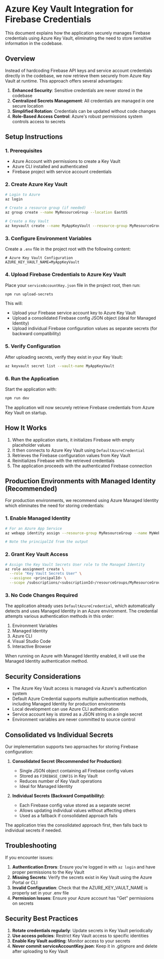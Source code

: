 # Azure Key Vault Integration for Firebase Credentials

This document explains how the application securely manages Firebase credentials using Azure Key Vault, eliminating the need to store sensitive information in the codebase.

## Overview

Instead of hardcoding Firebase API keys and service account credentials directly in the codebase, we now retrieve them securely from Azure Key Vault at runtime. This approach offers several advantages:

1. **Enhanced Security**: Sensitive credentials are never stored in the codebase
2. **Centralized Secrets Management**: All credentials are managed in one secure location
3. **Simplified Rotation**: Credentials can be updated without code changes
4. **Role-Based Access Control**: Azure's robust permissions system controls access to secrets

## Setup Instructions

### 1. Prerequisites

- Azure Account with permissions to create a Key Vault
- Azure CLI installed and authenticated
- Firebase project with service account credentials

### 2. Create Azure Key Vault

```bash
# Login to Azure
az login

# Create a resource group (if needed)
az group create --name MyResourceGroup --location EastUS

# Create a Key Vault
az keyvault create --name MyAppKeyVault --resource-group MyResourceGroup --location EastUS
```

### 3. Configure Environment Variables

Create a `.env` file in the project root with the following content:

```
# Azure Key Vault Configuration
AZURE_KEY_VAULT_NAME=MyAppKeyVault
```

### 4. Upload Firebase Credentials to Azure Key Vault

Place your `serviceAccountKey.json` file in the project root, then run:

```bash
npm run upload-secrets
```

This will:
- Upload your Firebase service account key to Azure Key Vault
- Upload a consolidated Firebase config JSON object (ideal for Managed Identity)
- Upload individual Firebase configuration values as separate secrets (for backward compatibility)

### 5. Verify Configuration

After uploading secrets, verify they exist in your Key Vault:

```bash
az keyvault secret list --vault-name MyAppKeyVault
```

### 6. Run the Application

Start the application with:

```bash
npm run dev
```

The application will now securely retrieve Firebase credentials from Azure Key Vault on startup.

## How It Works

1. When the application starts, it initializes Firebase with empty placeholder values
2. It then connects to Azure Key Vault using `DefaultAzureCredential`
3. Retrieves the Firebase configuration values from Key Vault
4. Reinitializes Firebase with the retrieved credentials
5. The application proceeds with the authenticated Firebase connection

## Production Environments with Managed Identity (Recommended)

For production environments, we recommend using Azure Managed Identity which eliminates the need for storing credentials:

### 1. Enable Managed Identity

```bash
# For an Azure App Service
az webapp identity assign --resource-group MyResourceGroup --name MyWebApp

# Note the principalId from the output
```

### 2. Grant Key Vault Access

```bash
# Assign the Key Vault Secrets User role to the Managed Identity
az role assignment create \
  --role "Key Vault Secrets User" \
  --assignee <principalId> \
  --scope /subscriptions/<subscriptionId>/resourceGroups/MyResourceGroup/providers/Microsoft.KeyVault/vaults/MyAppKeyVault
```

### 3. No Code Changes Required

The application already uses `DefaultAzureCredential`, which automatically detects and uses Managed Identity in an Azure environment. The credential attempts various authentication methods in this order:

1. Environment Variables
2. Managed Identity
3. Azure CLI
4. Visual Studio Code
5. Interactive Browser

When running on Azure with Managed Identity enabled, it will use the Managed Identity authentication method.

## Security Considerations

- The Azure Key Vault access is managed via Azure's authentication system
- Default Azure Credential supports multiple authentication methods, including Managed Identity for production environments
- Local development can use Azure CLI authentication
- Service account key is stored as a JSON string in a single secret
- Environment variables are never committed to source control

## Consolidated vs Individual Secrets

Our implementation supports two approaches for storing Firebase configuration:

1. **Consolidated Secret (Recommended for Production)**: 
   - Single JSON object containing all Firebase config values
   - Stored as `FIREBASE_CONFIG` in Key Vault
   - Reduces number of Key Vault operations
   - Ideal for Managed Identity

2. **Individual Secrets (Backward Compatibility)**:
   - Each Firebase config value stored as a separate secret
   - Allows updating individual values without affecting others
   - Used as a fallback if consolidated approach fails

The application tries the consolidated approach first, then falls back to individual secrets if needed.

## Troubleshooting

If you encounter issues:

1. **Authentication Errors**: Ensure you're logged in with `az login` and have proper permissions to the Key Vault
2. **Missing Secrets**: Verify the secrets exist in Key Vault using the Azure Portal or CLI
3. **Invalid Configuration**: Check that the AZURE_KEY_VAULT_NAME is properly set in your .env file
4. **Permission Issues**: Ensure your Azure account has "Get" permissions on secrets

## Security Best Practices

1. **Rotate credentials regularly**: Update secrets in Key Vault periodically
2. **Use access policies**: Restrict Key Vault access to specific identities
3. **Enable Key Vault auditing**: Monitor access to your secrets
4. **Never commit serviceAccountKey.json**: Keep it in .gitignore and delete after uploading to Key Vault 